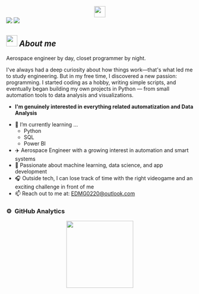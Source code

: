 <div align="center">
  <img src="https://raw.githubusercontent.com/DanMG20/DanMG20/main/text3.gif" height="30">
</div>
<a href="https://github.com/404"><img src="https://user-images.githubusercontent.com/73097560/115834477-dbab4500-a447-11eb-908a-139a6edaec5c.gif"></a>

<img src="https://github.com/sourabmaity/sourabmaity/blob/main/header_.png" >

## <img src="https://media.giphy.com/media/ObNTw8Uzwy6KQ/giphy.gif" width="30px">&nbsp;***About me***


Aerospace engineer by day, closet programmer by night.

I've always had a deep curiosity about how things work—that's what led me to study engineering. But in my free time, I discovered a new passion: programming. I started coding as a hobby, writing simple scripts, and eventually began building my own projects in Python — from small automation tools to data analysis and visualizations.


* **I'm genuinely interested in everything related automatization and Data Analysis**
- 🌱 I’m currently learning ...
  - Python 
  - SQL
  - Power BI
- ✈️ Aerospace Engineer with a growing interest in automation and smart systems 
- 🧠 Passionate about machine learning, data science, and app development
- 🎧 Outside tech, I can lose track of time with the right videogame and an exciting challenge in front of me
- 📫 Reach out to me at: <a href="EDMG0220@outlook.com">EDMG0220@outlook.com</a>


### ⚙️ &nbsp;GitHub Analytics

<p align="center">
<a href="https://github.com/DanMG20">
  <img height="180em" src="https://github-readme-stats-eight-theta.vercel.app/api?username=DanMG20&show_icons=true&theme=algolia&include_all_commits=true&count_private=true"/>
</a>
</p>


